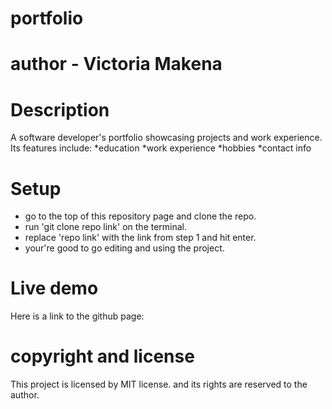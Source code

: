 # portfolio
# author - Victoria Makena

# Description
A software developer's portfolio showcasing projects and work experience.
Its features include:
*education
*work experience
*hobbies
*contact info
# Setup
* go to the top of this repository page and clone the repo.
* run 'git clone repo link' on the terminal.
* replace 'repo link' with the link from step 1 and hit enter.
* your're good to go editing and using the project.
# Live demo
Here is a link to the github page: 

# copyright and license
This project is licensed by MIT license.
and its rights are reserved to the author.
